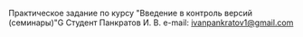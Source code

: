 Практическое задание по курсу "Введение в контроль версий (семинары)"G
Студент Панкратов И. В. 
e-mail: ivanpankratov1@gmail.com
